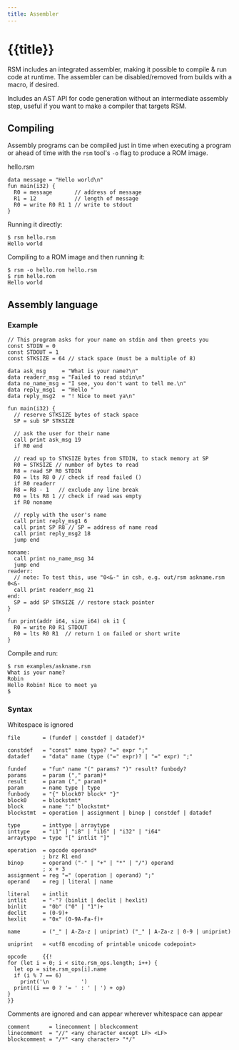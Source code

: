 ```yaml
---
title: Assembler
---
```


# {{title}}

RSM includes an integrated assembler, making it possible to compile & run code at runtime.
The assembler can be disabled/removed from builds with a macro, if desired.

Includes an AST API for code generation without an intermediate assembly step, useful if you want to make a compiler that targets RSM.


## Compiling

Assembly programs can be compiled just in time when executing a program or ahead of time with the `rsm` tool's `-o` flag to produce a ROM image.

hello.rsm

```rsm
data message = "Hello world\n"
fun main(i32) {
  R0 = message       // address of message
  R1 = 12            // length of message
  R0 = write R0 R1 1 // write to stdout
}
```

Running it directly:

```shell
$ rsm hello.rsm
Hello world
```

Compiling to a ROM image and then running it:

```shell
$ rsm -o hello.rom hello.rsm
$ rsm hello.rom
Hello world
```


## Assembly language

### Example

```rsm
// This program asks for your name on stdin and then greets you
const STDIN = 0
const STDOUT = 1
const STKSIZE = 64 // stack space (must be a multiple of 8)

data ask_msg     = "What is your name?\n"
data readerr_msg = "Failed to read stdin\n"
data no_name_msg = "I see, you don't want to tell me.\n"
data reply_msg1  = "Hello "
data reply_msg2  = "! Nice to meet ya\n"

fun main(i32) {
  // reserve STKSIZE bytes of stack space
  SP = sub SP STKSIZE

  // ask the user for their name
  call print ask_msg 19
  if R0 end

  // read up to STKSIZE bytes from STDIN, to stack memory at SP
  R0 = STKSIZE // number of bytes to read
  R8 = read SP R0 STDIN
  R0 = lts R8 0 // check if read failed ()
  if R0 readerr
  R8 = R8 - 1   // exclude any line break
  R0 = lts R8 1 // check if read was empty
  if R0 noname

  // reply with the user's name
  call print reply_msg1 6
  call print SP R8 // SP = address of name read
  call print reply_msg2 18
  jump end

noname:
  call print no_name_msg 34
  jump end
readerr:
  // note: To test this, use "0<&-" in csh, e.g. out/rsm askname.rsm 0<&-
  call print readerr_msg 21
end:
  SP = add SP STKSIZE // restore stack pointer
}

fun print(addr i64, size i64) ok i1 {
  R0 = write R0 R1 STDOUT
  R0 = lts R0 R1  // return 1 on failed or short write
}
```

Compile and run:

```shell
$ rsm examples/askname.rsm
What is your name?
Robin
Hello Robin! Nice to meet ya
$
```


### Syntax

Whitespace is ignored

```bnf
file       = (fundef | constdef | datadef)*

constdef   = "const" name type? "=" expr ";"
datadef    = "data" name (type ("=" expr)? | "=" expr) ";"

fundef     = "fun" name "(" params? ")" result? funbody?
params     = param ("," param)*
result     = param ("," param)*
param      = name type | type
funbody    = "{" block0? block* "}"
block0     = blockstmt*
block      = name ":" blockstmt*
blockstmt  = operation | assignment | binop | constdef | datadef

type       = inttype | arraytype
inttype    = "i1" | "i8" | "i16" | "i32" | "i64"
arraytype  = type "[" intlit "]"

operation  = opcode operand*
           ; brz R1 end
binop      = operand ("-" | "+" | "*" | "/") operand
           ; x + 3
assignment = reg "=" (operation | operand) ";"
operand    = reg | literal | name

literal    = intlit
intlit     = "-"? (binlit | declit | hexlit)
binlit     = "0b" ("0" | "1")+
declit     = (0-9)+
hexlit     = "0x" (0-9A-Fa-f)+

name       = ("_" | A-Za-z | uniprint) ("_" | A-Za-z | 0-9 | uniprint)

uniprint   = <utf8 encoding of printable unicode codepoint>

opcode     {{!
for (let i = 0; i < site.rsm_ops.length; i++) {
  let op = site.rsm_ops[i].name
  if (i % 7 == 6)
    print('\n          ')
  print((i == 0 ? '= ' : ' | ') + op)
}
}}

```

Comments are ignored and can appear wherever whitespace can appear

```bnf
comment      = linecomment | blockcomment
linecomment  = "//" <any character except LF> <LF>
blockcomment = "/*" <any character> "*/"
```

